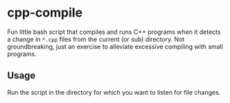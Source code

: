 # cpp-compile
Fun little bash script that compiles and runs C++ programs when it detects a change in `*.cpp` files from the current (or sub) directory. Not groundbreaking, just an exercise to alleviate excessive compiling with small programs.

## Usage
Run the script in the directory for which you want to listen for file changes.
